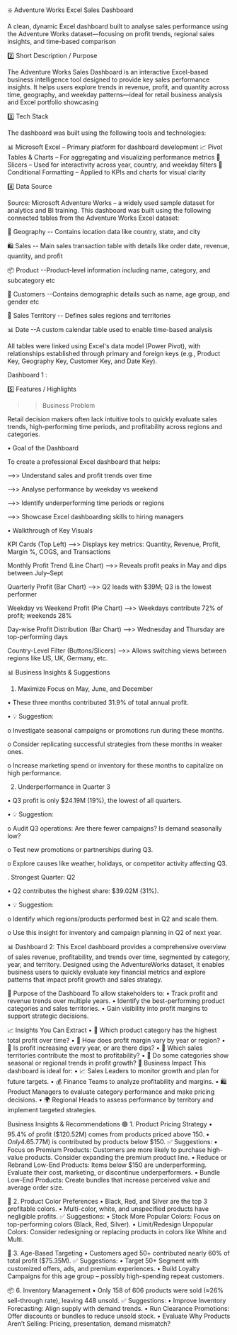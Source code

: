 ❇️ Adventure Works Excel Sales Dashboard

A clean, dynamic Excel dashboard built to analyse sales performance using the Adventure Works dataset—focusing on profit trends, regional sales insights, and time-based comparison

2️⃣ Short Description / Purpose

The Adventure Works Sales Dashboard is an interactive Excel-based business intelligence tool designed to provide key sales performance insights. It helps users explore trends in revenue, profit, and quantity across time, geography, and weekday patterns—ideal for retail business analysis and Excel portfolio showcasing

3️⃣ Tech Stack

The dashboard was built using the following tools and technologies:

📊 Microsoft Excel       – Primary platform for dashboard development
📈 Pivot Tables & Charts – For aggregating and visualizing performance metrics
🧩 Slicers               – Used for interactivity across year, country, and weekday filters
🎨 Conditional Formatting – Applied to KPIs and charts for visual clarity

4️⃣ Data Source

Source: 
Microsoft Adventure Works – a widely used sample dataset for analytics and BI training.
This dashboard was built using the following connected tables from the Adventure Works Excel dataset:

📍 Geography     -- Contains location data like country, state, and city

🛍️ Sales         -- Main sales transaction table with details like order date, revenue, quantity, and profit

📦 Product       --Product-level information including name, category, and subcategory etc

🏢 Customers     --Contains demographic details such as name, age group, and gender etc

🧮 Sales 
   Territory      -- Defines sales regions and territories
   
📊 Date           --A custom calendar table used to enable time-based analysis

All tables were linked using Excel's data model (Power Pivot), with relationships established through primary and foreign keys 
(e.g., Product Key, Geography Key, Customer Key, and Date Key).


 Dashboard 1 :

5️⃣ Features / Highlights

>> Business Problem

  Retail decision makers often lack intuitive tools to quickly evaluate sales trends, high-performing time periods, and profitability across regions and       categories.

• Goal of the Dashboard

To create a professional Excel dashboard that helps:

-->> Understand sales and profit trends over time

-->> Analyse performance by weekday vs weekend

-->> Identify underperforming time periods or regions

-->> Showcase Excel dashboarding skills to hiring managers


• Walkthrough of Key Visuals

KPI Cards (Top Left)   -->>  Displays key metrics: Quantity, Revenue, Profit, Margin %, COGS, and Transactions

Monthly Profit Trend 
(Line Chart)	         -->> Reveals profit peaks in May and dips between July–Sept

Quarterly Profit 
(Bar Chart)            -->> Q2 leads with $39M; Q3 is the lowest performer

Weekday vs Weekend Profit 
(Pie Chart)             -->> Weekdays contribute 72% of profit; weekends 28%

Day-wise Profit Distribution 
(Bar Chart)             -->> Wednesday and Thursday are top-performing days

Country-Level Filter
(Buttons/Slicers)        -->> Allows switching views between regions like US, UK, Germany, etc.

📊 Business Insights & Suggestions

1. Maximize Focus on May, June, and December
   
•	These three months contributed 31.9% of total annual profit.

•	💡 Suggestion:

o	Investigate seasonal campaigns or promotions run during these months.

o	Consider replicating successful strategies from these months in weaker ones.

o	Increase marketing spend or inventory for these months to capitalize on high performance.

2. Underperformance in Quarter 3
   
•	Q3 profit is only $24.19M (19%), the lowest of all quarters.

•	💡 Suggestion:

o	Audit Q3 operations: Are there fewer campaigns? Is demand seasonally low?

o	Test new promotions or partnerships during Q3.

o	Explore causes like weather, holidays, or competitor activity affecting Q3.

. Strongest Quarter: Q2

•	Q2 contributes the highest share: $39.02M (31%).

•	💡 Suggestion:

o	Identify which regions/products performed best in Q2 and scale them.

o	Use this insight for inventory and campaign planning in Q2 of next year.


📊 Dashboard 2: 
This Excel dashboard provides a comprehensive overview of sales revenue, profitability, and trends over time, segmented by category, year, and territory. Designed using the AdventureWorks dataset, it enables business users to quickly evaluate key financial metrics and explore patterns that impact profit growth and sales strategy.

🎯 Purpose of the Dashboard
To allow stakeholders to:
•	Track profit and revenue trends over multiple years.
•	Identify the best-performing product categories and sales territories.
•	Gain visibility into profit margins to support strategic decisions.

📈 Insights You Can Extract
•	📌 Which product category has the highest total profit over time?
•	📌 How does profit margin vary by year or region?
•	📌 Is profit increasing every year, or are there dips?
•	📌 Which sales territories contribute the most to profitability?
•	📌 Do some categories show seasonal or regional trends in profit growth?
💼 Business Impact
This dashboard is ideal for:
•	📈 Sales Leaders to monitor growth and plan for future targets.
•	💰 Finance Teams to analyze profitability and margins.
•	🛍️ Product Managers to evaluate category performance and make pricing decisions.
•	🌍 Regional Heads to assess performance by territory and implement targeted strategies.

Business Insights & Recommendations
🟢 1. Product Pricing Strategy
•	95.4% of profit ($120.52M) comes from products priced above $150.
•	Only 4.6% ($5.77M) is contributed by products below $150.
✅ Suggestions:
•	Focus on Premium Products: Customers are more likely to purchase high-value products. Consider expanding the premium product line.
•	Reduce or Rebrand Low-End Products: Items below $150 are underperforming. Evaluate their cost, marketing, or discontinue underperformers.
•	Bundle Low-End Products: Create bundles that increase perceived value and average order size.

🎨 2. Product Color Preferences
•	Black, Red, and Silver are the top 3 profitable colors.
•	Multi-color, white, and unspecified products have negligible profits.
✅ Suggestions:
•	Stock More Popular Colors: Focus on top-performing colors (Black, Red, Silver).
•	Limit/Redesign Unpopular Colors: Consider redesigning or replacing products in colors like White and Multi.

👴 3. Age-Based Targeting
•	Customers aged 50+ contributed nearly 60% of total profit ($75.35M).
✅ Suggestions:
•	Target 50+ Segment with customized offers, ads, and premium experiences.
•	Build Loyalty Campaigns for this age group – possibly high-spending repeat customers.

📦 6. Inventory Management
•	Only 158 of 606 products were sold (≈26% sell-through rate), leaving 448 unsold.
✅ Suggestions:
•	Improve Inventory Forecasting: Align supply with demand trends.
•	Run Clearance Promotions: Offer discounts or bundles to reduce unsold stock.
•	Evaluate Why Products Aren’t Selling: Pricing, presentation, demand mismatch?

